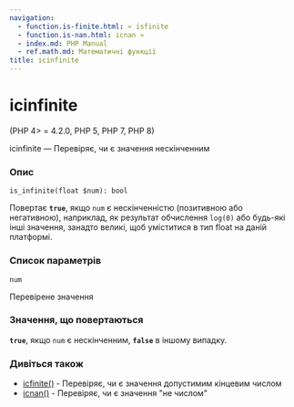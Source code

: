 ```yaml
---
navigation:
  - function.is-finite.html: « isfinite
  - function.is-nan.html: ісnan »
  - index.md: PHP Manual
  - ref.math.md: Математичні функції
title: ісinfinite
---
```

# ісinfinite

(PHP 4> = 4.2.0, PHP 5, PHP 7, PHP 8)

ісinfinite — Перевіряє, чи є значення нескінченним

### Опис

```methodsynopsis
is_infinite(float $num): bool
```

Повертає **`true`**, якщо `num` є нескінченністю (позитивною або негативною), наприклад, як результат обчислення `log(0)` або будь-які інші значення, занадто великі, щоб уміститися в тип float на даній платформі.

### Список параметрів

`num`

Перевірене значення

### Значення, що повертаються

**`true`**, якщо `num` є нескінченним, **`false`** в іншому випадку.

### Дивіться також

-   [ісfinite()](function.is-finite.md) - Перевіряє, чи є значення допустимим кінцевим числом
-   [ісnan()](function.is-nan.md) - Перевіряє, чи є значення "не числом"
